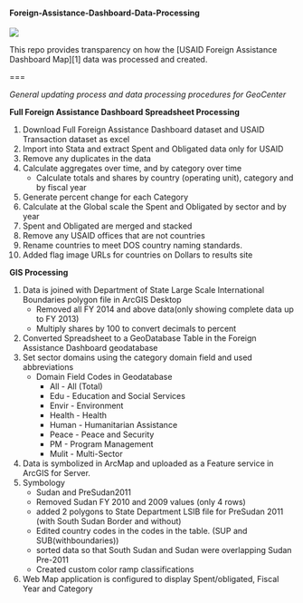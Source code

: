 #### Foreign-Assistance-Dashboard-Data-Processing
<p align="left">
  <img src="https://cloud.githubusercontent.com/assets/5873344/6418718/5fdf6054-be85-11e4-9dfd-cc43b8137e7c.PNG"/> 
</p>
This repo provides transparency on how the [USAID Foreign Assistance Dashboard Map][1] data was processed and created.

===  

*General updating process and data processing procedures for GeoCenter*

**Full Foreign Assistance Dashboard Spreadsheet Processing**  

1. Download Full Foreign Assistance Dashboard dataset and USAID Transaction dataset as excel
2. Import into Stata and extract Spent and Obligated data only for USAID 
3. Remove any duplicates in the data  
4. Calculate aggregates over time, and by category over time 
    + Calculate totals and shares by country (operating unit), category and by fiscal year
5. Generate percent change for each Category
6. Calculate at the Global scale the Spent and Obligated by sector and by year
7. Spent and Obligated are merged and stacked
8. Remove any USAID offices that are not countries
9. Rename countries to meet DOS country naming standards.
10. Added flag image URLs for countries on Dollars to results site  

**GIS Processing**  

1. Data is joined with Department of State Large Scale International Boundaries polygon file in ArcGIS Desktop          
    + Removed all FY 2014 and above data(only showing complete data up to FY 2013)   
    + Multiply shares by 100 to convert decimals to percent    
2. Converted Spreadsheet to a GeoDatabase Table in the Foreign Assistance Dashboard geodatabase    
3. Set sector domains using the category domain field and used abbreviations   
    + Domain Field Codes in Geodatabase  
        - All - All (Total)  
        - Edu - Education and Social Services  
        - Envir - Environment  
        - Health - Health
        - Human - Humanitarian Assistance  
        - Peace - Peace and Security  
        - PM - Program Management     
        - Mulit - Multi-Sector  
4. Data is symbolized in ArcMap and uploaded as a Feature service in ArcGIS for Server.   
5. Symbology  
    + Sudan and PreSudan2011  
    + Removed Sudan FY 2010 and 2009 values (only 4 rows)  
    + added 2 polygons to State Department LSIB file  for PreSudan 2011 (with South Sudan Border and without)  
    + Edited country codes in the codes in the table. (SUP and SUB(withboundaries))   
    + sorted data so that South Sudan and Sudan were overlapping Sudan Pre-2011  
    + Created custom color ramp classifications  
6. Web Map application is configured to display Spent/obligated, Fiscal Year and Category  


[1]: http://geocenterdev.org/ForeignAssistance/index.html  



